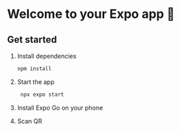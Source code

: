 # Welcome to your Expo app 👋

## Get started

1. Install dependencies

   ```bash
   npm install
   ```

2. Start the app

   ```bash
    npx expo start
   ```

3. Install Expo Go on your phone

4. Scan QR